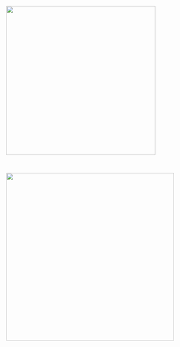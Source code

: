 <p>
<div id="header" align="Left">
<a href="https://radiant.github.io">
<img border="0"  src="https://media0.giphy.com/media/Ai6jGrjxJAp4Y8vVeF/200w.webp?cid=ecf05e473rd1hotbftyx9dhjt0xp8dn7jxdft802imlbf4ul&rid=200w.webp&ct=g" width="400" height="400"></a>
</div>
</p>
<br>
</br>
<img src="https://media1.giphy.com/media/lNY0a9aJgFcCaDn1nw/200w.webp?cid=ecf05e47dwawxgsvvjw7dxhdi0qndgo4fwdmfx3ehoz6crh3&rid=200w.webp&ct=g" height="450" width="450">

